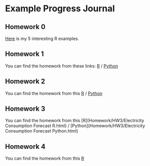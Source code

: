 # Example Progress Journal

## Homework 0

[Here](Homework/HW0/Examples.html) is my 5 interesting R examples.

## Homework 1

You can find the homework from these links: [R](Homework/HW1/Sport-Forcasting-R.html) / [Python](Homework/HW1/Sport-Forcasting-Python.html)

## Homework 2

You can find the homework from this [R](Homework/HW2/PCA-uWaveGestureLibrary-R.html) / [Python](Homework/HW2/PCA-uWaveGestureLibrary-Python.html)

## Homework 3

You can find the homework from this [R](Homework/HW3/Electricity Consumption Forecast R.html) / [Python](Homework/HW3/Electricity Consumption Forecast Python.html)


## Homework 4

You can find the homework from this [R](Homework/HW4/Model-Performance-R.html)
